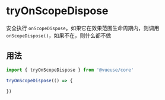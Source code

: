 # tryOnScopeDispose

安全执行 `onScopeDispose`。如果它在效果范围生命周期内，则调用 `onScopeDispose()`，如果不在，则什么都不做

## 用法

```ts
import { tryOnScopeDispose } from '@vueuse/core'

tryOnScopeDispose(() => {

})
```
